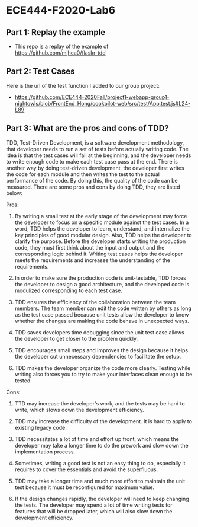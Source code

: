 # ECE444-F2020-Lab6

## Part 1: Replay the example
- This repo is a replay of the example of https://github.com/mjhea0/flaskr-tdd

## Part 2: Test Cases 
Here is the url of the test function I added to our group project:
- https://github.com/ECE444-2020Fall/project1-webapp-group1-nightowls/blob/FrontEnd_Hong/cookpilot-web/src/test/App.test.js#L24-L89

## Part 3: What are the pros and cons of TDD?
TDD, Test-Driven Development, is a software development methodology, that developer needs to run a set of tests before actually writing code. The idea is that the test cases will fail at the beginning, and the developer needs to write enough code to make each test case pass at the end. There is another way by doing test-driven development, the developer first writes the code for each module and then writes the test to the actual performance of the code. By doing this, the quality of the code can be measured. There are some pros and cons by doing TDD, they are listed below:

Pros:
1. By writing a small test at the early stage of the development may force the developer to focus on a specific module against the test cases. In a word, TDD helps the developer to learn, understand, and internalize the key principles of good modular design. Also, TDD helps the developer to clarify the purpose. Before the developer starts writing the production code, they must first think about the input and output and the corresponding logic behind it. Writing test cases helps the developer meets the requirements and increases the understanding of the requirements.

2. In order to make sure the production code is unit-testable, TDD forces the developer to design a good architecture, and the developed code is modulized corresponding to each test case.

3. TDD ensures the efficiency of the collaboration between the team members. The team member can edit the code written by others as long as the test case passed because unit tests allow the developer to know whether the changes are making the code behave in unexpected ways.

4. TDD saves developers time debugging since the unit test case allows the developer to get closer to the problem quickly.

5. TDD encourages small steps and improves the design because it helps the developer cut unnecessary dependencies to facilitate the setup.

6. TDD makes the developer organize the code more clearly. Testing while writing also forces you to try to make your interfaces clean enough to be tested


Cons:
1. TTD may increase the developer's work, and the tests may be hard to write, which slows down the development efficiency.

2. TDD may increase the difficulty of the development. It is hard to apply to existing legacy code.

3. TDD necessitates a lot of time and effort up front, which means the developer may take a longer time to do the prework and slow down the 
implementation process.

4. Sometimes, writing a good test is not an easy thing to do, especially it requires to cover the essentials and avoid the superfluous.

5. TDD may take a longer time and much more effort to maintain the unit test because it must be reconfigured for maximum value.

6. If the design changes rapidly, the developer will need to keep changing the tests. The developer may spend a lot of time writing tests for features that will be dropped later, which will also slow down the development efficiency.
